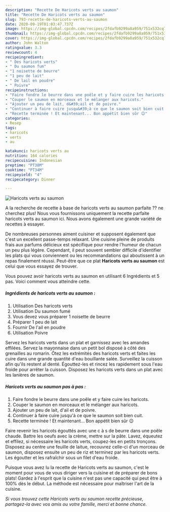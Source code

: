 ```yaml
---
description: "Recette De Haricots verts au saumon"
title: "Recette De Haricots verts au saumon"
slug: 793-recette-de-haricots-verts-au-saumon
date: 2020-09-19T01:03:47.737Z
image: https://img-global.cpcdn.com/recipes/2fdafb9299a8a959/751x532cq70/haricots-verts-au-saumon-photo-principale-de-la-recette.jpg
thumbnail: https://img-global.cpcdn.com/recipes/2fdafb9299a8a959/751x532cq70/haricots-verts-au-saumon-photo-principale-de-la-recette.jpg
cover: https://img-global.cpcdn.com/recipes/2fdafb9299a8a959/751x532cq70/haricots-verts-au-saumon-photo-principale-de-la-recette.jpg
author: John Walton
ratingvalue: 3.3
reviewcount: 4
recipeingredient:
- " Des haricots verts"
- " Du saumon fum"
- "1 noisette de beurre"
- "1 peu de lait"
- " De lail en poudre"
- " Poivre"
recipeinstructions:
- "Faire fondre le beurre dans une poêle et y faire cuire les haricots."
- "Couper le saumon en morceaux et le mélanger aux haricots."
- "Ajouter un peu de lait, d&#39;ail et de poivre."
- "Continuer à faire cuire jusqu&#39;à ce que le saumon soit bien cuit."
- "Recette terminée ! Et maintenant... Bon appétit bien sûr 😉"
categories:
- Resep
tags:
- haricots
- verts
- au

katakunci: haricots verts au 
nutrition: 164 calories
recipecuisine: Indonesian
preptime: "PT38M"
cooktime: "PT34M"
recipeyield: "4"
recipecategory: Dinner

---
```



![Haricots verts au saumon](https://img-global.cpcdn.com/recipes/2fdafb9299a8a959/751x532cq70/haricots-verts-au-saumon-photo-principale-de-la-recette.jpg)

A la recherche de recette à base de haricots verts au saumon parfaite ?? ne cherchez plus! Nous vous fournissons uniquement la recette parfaite haricots verts au saumon ici. Nous avons également une grande variété de recettes à essayer.

De nombreuses personnes aiment cuisiner et supposent également que c'est un excellent passe-temps relaxant. Une cuisine pleine de produits frais aux parfums délicieux est spécifique pour rendre l'humeur de chacun un peu plus légère. Cependant, il peut souvent sembler difficile d'identifier les plats qui vous conviennent ou les recommandations qui aboutissent à un repas finalement réussi. Peut-être que ce plat <strong> Haricots verts au saumon </strong> est celui que vous essayez de trouver.

<!--inarticleads1-->

Vous pouvez avoir haricots verts au saumon en utilisant 6 Ingrédients et 5 pas. Voici comment vous atteindre cette.

##### Ingrédients de haricots verts au saumon :

1. Utilisation  Des haricots verts
1. Utilisation  Du saumon fumé
1. Vous devez vous préparer 1 noisette de beurre
1. Préparer 1 peu de lait
1. Fournir  De l&#39;ail en poudre
1. Utilisation  Poivre


Servez les haricots verts dans un plat et garnissez avec les amandes effilées. Servez la mayonnaise dans un petit bol disposé à côté des grenailles au romarin. Ôtez les extrémités des haricots verts et faites les cuire dans une grande quantité d&#39;eau bouillante salée. Surveillez la cuisson afin qu&#39;ils restent al denté. Égouttez-les et rincez les rapidement sous l&#39;eau froide pour arrêter la cuisson. Disposez les haricots verts dans un plat avec les lanières de saumon. 

<!--inarticleads2-->

##### Haricots verts au saumon pas à pas :

1. Faire fondre le beurre dans une poêle et y faire cuire les haricots.
1. Couper le saumon en morceaux et le mélanger aux haricots.
1. Ajouter un peu de lait, d&#39;ail et de poivre.
1. Continuer à faire cuire jusqu&#39;à ce que le saumon soit bien cuit.
1. Recette terminée ! Et maintenant... Bon appétit bien sûr 😉


Faire revenir les haricots égouttés avec une c à s de beurre dans une poêle chaude. Battre les oeufs avec la crème, mettre sur la pâte. Lavez, équeutez et effilez, si nécessaire les haricots verts, coupez-les en petits tronçons. Disposez au centre une feuille de laitue, recouvrez celle-ci d&#39;un morceau de saumon, disposez ensuite un peu de riz et terminez par les haricots verts. Les égoutter et les rafraîchir sous un filet d&#39;eau froide. 

<!--inarticleads1-->

<p>
Puisque vous avez lu la recette de Haricots verts au saumon, c'est le moment pour vous de vous diriger vers la cuisine et de préparer de bons plats! Gardez à l'esprit que la cuisine n'est pas une capacité qui peut être à 100% dès le début. La méthode est nécessaire pour maîtriser l'art de la cuisine.
</p>

<p>
<i>Si vous trouvez cette Haricots verts au saumon recette précieuse, partagez-la avec vos amis ou votre famille, merci et bonne chance.</i>
</p>

